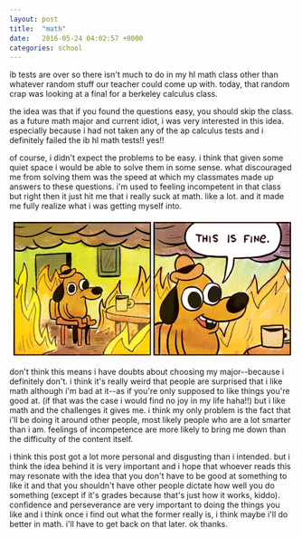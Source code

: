 ```yaml
---
layout: post
title:  "math"
date:   2016-05-24 04:02:57 +0000
categories: school
---
```


ib tests are over so there isn't much to do in my hl math class other than whatever random stuff our teacher could come up with. today, that random crap was looking at a final for a berkeley calculus class.

the idea was that if you found the questions easy, you should skip the class. as a future math major and current idiot, i was very interested in this idea. especially because i had not taken any of the ap calculus tests and i definitely failed the ib hl math tests!! yes!!

of course, i didn't expect the problems to be easy. i think that given some quiet space i would be able to solve them in some sense. what discouraged me from solving them was the speed at which my classmates made up answers to these questions. i'm used to feeling incompetent in that class but right then it just hit me that i really suck at math. like a lot. and it made me fully realize what i was getting myself into.

![this is fine](/assets/img/this-is-fine.png)

don't think this means i have doubts about choosing my major--because i definitely don't. i think it's really weird that people are surprised that i like math although i'm bad at it--as if you're only supposed to like things you're good at. (if that was the case i would find no joy in my life haha!!) but i like math and the challenges it gives me. i think my only problem is the fact that i'll be doing it around other people, most likely people who are a lot smarter than i am. feelings of incompetence are more likely to bring me down than the difficulty of the content itself.

i think this post got a lot more personal and disgusting than i intended. but i think the idea behind it is very important and i hope that whoever reads this may resonate with the idea that you don't have to be good at something to like it and that you shouldn't have other people dictate how well you do something (except if it's grades because that's just how it works, kiddo). confidence and perseverance are very important to doing the things you like and i think once i find out what the former really is, i think maybe i'll do better in math. i'll have to get back on that later. ok thanks.

